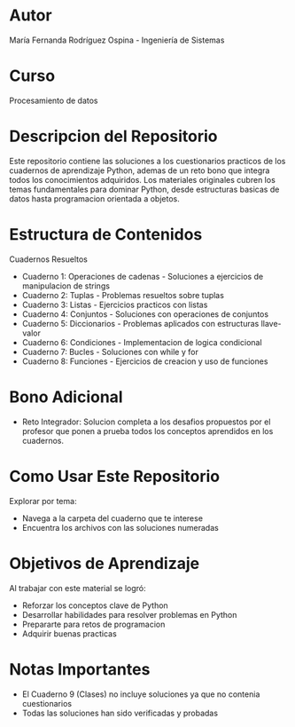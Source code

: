 # Autor
María Fernanda Rodríguez Ospina - Ingeniería de Sistemas
# Curso
Procesamiento de datos
# Descripcion del Repositorio
Este repositorio contiene las soluciones a los cuestionarios practicos de los cuadernos de aprendizaje Python, ademas de un reto bono que integra todos los conocimientos adquiridos. Los materiales originales cubren los temas fundamentales para dominar Python, desde estructuras basicas de datos hasta programacion orientada a objetos.

# Estructura de Contenidos
Cuadernos Resueltos
  - Cuaderno 1: Operaciones de cadenas - Soluciones a ejercicios de manipulacion de strings
  - Cuaderno 2: Tuplas - Problemas resueltos sobre tuplas
  - Cuaderno 3: Listas - Ejercicios practicos con listas
  - Cuaderno 4: Conjuntos - Soluciones con operaciones de conjuntos
  - Cuaderno 5: Diccionarios - Problemas aplicados con estructuras llave-valor
  - Cuaderno 6: Condiciones - Implementacion de logica condicional
  - Cuaderno 7: Bucles - Soluciones con while y for
  - Cuaderno 8: Funciones - Ejercicios de creacion y uso de funciones

# Bono Adicional
  - Reto Integrador: Solucion completa a los desafios propuestos por el profesor que ponen a prueba todos los conceptos aprendidos en los cuadernos.

# Como Usar Este Repositorio
Explorar por tema:
  - Navega a la carpeta del cuaderno que te interese
  - Encuentra los archivos con las soluciones numeradas

# Objetivos de Aprendizaje
Al trabajar con este material se logró:

  - Reforzar los conceptos clave de Python
  - Desarrollar habilidades para resolver problemas en Python
  - Prepararte para retos de programacion
  - Adquirir buenas practicas

# Notas Importantes
  - El Cuaderno 9 (Clases) no incluye soluciones ya que no contenia cuestionarios
  - Todas las soluciones han sido verificadas y probadas
